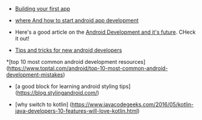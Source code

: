 * [Building your first app](https://developer.android.com/training/basics/firstapp/index.html)


* [where And how to start android app development](https://android-developers.googleblog.com/)

* Here's a good article on the [Android Development and it's future](https://medium.com/@jatinkirankalpanajharaj/android-development-and-its-scope-in-india-36ef2bd12b3).
 CHeck it out!

* [Tips and tricks for new android developers](http://www.androidauthority.com/tips-tricks-new-android-app-developers-336322/)



*[top 10 most common android development resources] (https://www.toptal.com/android/top-10-most-common-android-development-mistakes)

* [a good block for learning android styling tips] (https://blog.stylingandroid.com/)

* [why switch to kotlin] (https://www.javacodegeeks.com/2016/05/kotlin-java-developers-10-features-will-love-kotlin.html)

